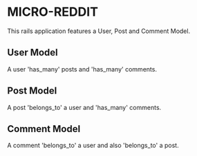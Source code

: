 # MICRO-REDDIT

This rails application features a User, Post and Comment Model.

## User Model
  A user 'has_many' posts and 'has_many' comments.
  
## Post Model
  A post 'belongs_to' a user and 'has_many' comments.
  
## Comment Model
  A comment 'belongs_to' a user and also 'belongs_to' a post.
  
  

